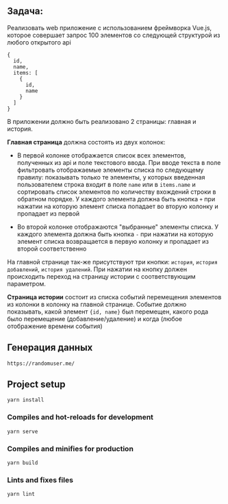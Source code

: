 ## Задача:

Реализовать web приложение с использованием фреймворка Vue.js, которое совершает запрос 100 элементов со следующей структурой из любого открытого api

```
{
  id,
  name,
  items: [
    {
      id,
      name
    }
  ]
}
```

В приложении должно быть реализовано 2 страницы: главная и история.

**Главная страница** должна состоять из двух колонок:

- В первой колонке отображается список всех элементов, полученных из api и поле текстового ввода. При вводе текста в поле фильтровать отображаемые элементы списка по следующему правилу: показывать только те элементы, у которых введенная пользователем строка входит в поле `name` или в `items.name` и сортировать список элементов по количеству вхождений строки в обратном порядке. У каждого элемента должна быть кнопка `+` при нажатии на которую элемент списка попадает во вторую колонку и пропадает из первой

- Во второй колонке отображаются "выбранные" элементы списка. У каждого элемента должна быть кнопка `-` при нажатии на которую элемент списка возвращается в первую колонку и пропадает из второй соответственно

На главной странице так-же присутствуют три кнопки: `история`, `история добавлений`, `история удалений`. При нажатии на кнопку должен происходить переход на страницу истории с соответствующим параметром.

**Страница истории** состоит из списка событий перемещения элементов из колонки в колонку на главной странице. Событие должно показывать, какой элемент `{id, name}` был перемещен, какого рода было перемещение (добавление/удаление) и когда (любое отображение времени события)

## Генерация данных
```
https://randomuser.me/
```

## Project setup
```
yarn install
```

### Compiles and hot-reloads for development
```
yarn serve
```

### Compiles and minifies for production
```
yarn build
```

### Lints and fixes files
```
yarn lint
```
